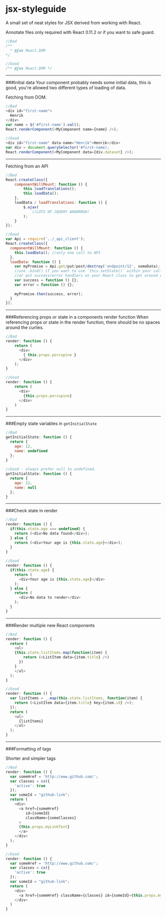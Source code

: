 jsx-styleguide
==============

A small set of neat styles for JSX derived from working with React.

Annotate files
only required with React 0.11.2 or if you want to safe guard.

```js
//Bad
/**
  * @jsx React.DOM
*/

//Good
/** @jsx React.DOM */
```

___

###Initial data
Your component probably needs some initial data, this is good, you're allowed two different types of loading of data.
    
Fetching from DOM.

```js
//Bad
<div id="first-name">
  Henrik
</div>
var name = $('#first-name').val();
React.renderComponent(<MyComponent name={name} />);
 
//Good
<div id="first-name" data-name="Henrik">Henrik</div>
var div = document.querySelector('#first-name);
React.renderComponent(<MyComponent data={div.dataset} />);
```

___

Fetching from an API

```js
//Bad
React.createClass({
    componentWillMount: function () {
        this.loadTranslations();
        this.loadData();
    },
    loadData / loadTranslations: function () {
        $.ajax(
            //LOTS OF JQUERY ARARRRGH!
        );
    }
});

//Good
var Api = require('../_api_client');
React.createClass({
  componentWillMount: function () {
    this.loadData(); //only one call to API
  },
  loadData: function () {
    var myPromise = Api.get/put/post/destroy('endpoint/12', someData);
    //use .bind() if you want to use `this.setState()` within your callbacks.
    //or put success/error handlers on your React class to get around using .bind();
    var success = function () {};
    var error = function () {}; 
 
    myPromise.then(success, error);
  }
});
```

___

###Referencing props or state in a components render function
When referencing props or state in the render function, there should be no spaces around the curlies.

```js
//Bad
render: function () {
    return (
      <div>
        { this.props.porcupine }
      </div>
    );
} 

//Good
render: function () {
    return (
      <div>
        {this.props.porcupine}
      </div>
    )
}
```

___

###Empty state variables in `getInitialState`

```js
//Bad
getInitialState: function () {
  return {
    age: 12, 
    name: undefined
  }; 
}
 
//Good - always prefer null to undefined.
getInitialState: function () {
  return {
    age: 12,
    name: null
  };
}
```

___

###Check state in render

```js
//Bad
render: function () {
  if(this.state.age === undefined) {
    return (<div>No data found</div>);
  } else {
    return (<div>Your age is {this.state.age}</div>);
  }
}
 
//Good
render: function () {
  if(this.state.age) {
    return (
      <div>Your age is {this.state.age}</div>
    );
  } else {
    return (
      <div>No data to render</div>
    );
  }
}
```

___

###Render multiple new React components

```js
//Bad
render: function () {
  return (
    <ul>
    {this.state.listItems.map(function(item) {
        return (<ListItem data={item.title} />)
      }) 
    }
    </ul>
  );
}

//Good
render: function () {
  var listItems = _.map(this.state.listItems, function(item) {
    return (<ListItem data={item.title} key={item.id} />);
  });
  return (
    <ul>
      {listItems}
    </ul>
  );
}
```

___

###Formatting of tags

Shorter and simpler tags

```js
//Bad
render: function () {
  var someHref = 'http://www.github.com/';
  var classes = cx({
    'active': true
  });
  var someId = "github-link";
  return (
    <div>
      <a href={someHref}
         id={someId}
         className={someClasses}
      > 
      {this.props.myLinkText}
      </a>
    </div>
  );
}

//Good
render: function () {
  var someHref = 'http://www.github.com/';
  var classes = cx({
    'active': true
  });
  var someId = "github-link";
  return (
    <div>
      <a href={someHref} className={classes} id={someId}>{this.props.myLinkText}</a>
    </div>
  )
}
```
